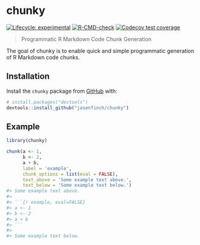 
<!-- README.md is generated from README.Rmd. Please edit that file -->

# chunky

<!-- badges: start -->

[![Lifecycle:
experimental](https://img.shields.io/badge/lifecycle-experimental-orange.svg)](https://lifecycle.r-lib.org/articles/stages.html#experimental)
[![R-CMD-check](https://github.com/jasenfinch/chunky/actions/workflows/R-CMD-check.yaml/badge.svg)](https://github.com/jasenfinch/chunky/actions/workflows/R-CMD-check.yaml)
[![Codecov test
coverage](https://codecov.io/gh/jasenfinch/chunky/branch/main/graph/badge.svg)](https://codecov.io/gh/jasenfinch/chunky?branch=main)
<!-- badges: end -->

> Programmatic R Markdown Code Chunk Generation

The goal of chunky is to enable quick and simple programmatic generation
of R Markdown code chunks.

## Installation

Install the `chunky` package from [GitHub](https://github.com/) with:

``` r
# install.packages("devtools")
devtools::install_github("jasenfinch/chunky")
```

## Example

``` r
library(chunky)

chunk(a <- 1,
      b <- 2,
      a + b,
      label = 'example',
      chunk_options = list(eval = FALSE),
      text_above = 'Some example text above.',
      text_below = 'Some example text below.') 
#> Some example text above.
#> 
#> ```{r example, eval=FALSE}
#> a <- 1
#> b <- 2
#> a + b
#> ```
#> 
#> Some example text below.
```
